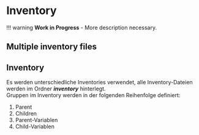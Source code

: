 # Inventory

!!! warning
    **Work in Progress** - More description necessary.

## Multiple inventory files


 
## Inventory
 
Es werden unterschiedliche Inventories verwendet, alle Inventory-Dateien werden im Ordner **_inventory_** hinterlegt.  
Gruppen im Inventory werden in der folgenden Reihenfolge definiert:
 
1. Parent
2. Children
3. Parent-Variablen
4. Child-Variablen
 
